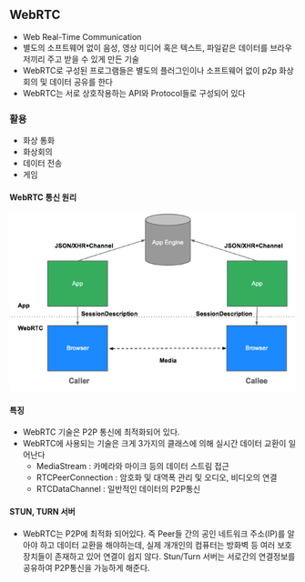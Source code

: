 ## WebRTC

- Web Real-Time Communication
- 별도의 소프트웨어 없이 음성, 영상 미디어 혹은 텍스트, 파일같은 데이터를 브라우저끼리 주고 받을 수 있게 만든 기술
- WebRTC로 구성된 프로그램들은 별도의 플러그인이나 소프트웨어 없이 p2p 화상회의 및 데이터 공유를 한다
- WebRTC는 서로 상호작용하는 API와 Protocol들로 구성되어 있다

### 활용

- 화상 통화
- 화상회의
- 데이터 전송
- 게임

#### WebRTC 통신 원리

![WebRTC 통신원리](./images/00_1.png)



#### 특징

- WebRTC 기술은 P2P 통신에 최적화되어 있다.
- WebRTC에 사용되는 기술은 크게 3가지의 클래스에 의해 실시간 데이터 교환이 일어난다
  - MediaStream : 카메라와 마이크 등의 데이터 스트림 접근
  - RTCPeerConnection : 암호화 및 대역폭 관리 및 오디오, 비디오의 연결
  - RTCDataChannel : 일반적인 데이터의 P2P통신



#### STUN, TURN 서버

- WebRTC는 P2P에 최적화 되어있다. 즉 Peer들 간의 공인 네트워크 주소(IP)를 알아야 하고 데이터 교환을 해야하는데, 실제 개개인의 컴퓨터는 방화벽 등 여러 보호장치들이 존재하고 있어 연결이 쉽지 않다. Stun/Turn 서버는 서로간의 연결정보를 공유하여 P2P통신을 가능하게 해준다.

